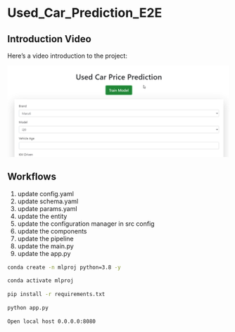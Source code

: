 # Used_Car_Prediction_E2E

## Introduction Video

Here’s a video introduction to the project:

[![Video Thumbnail](Used_Car_E2E_thumbnail.png)](https://drive.google.com/file/d/1FXFT_ooKv018iVQ6j_Gpnq62D6D5Ohc0/view?usp=drive_link)



## Workflows

1. update config.yaml
2. update schema.yaml
3. update params.yaml
4. update the entity
5. update the configuration manager in src config
6. update the components
7. update the pipeline
8. update the main.py
9. update the app.py



```bash
conda create -n mlproj python=3.8 -y
```

```bash
conda activate mlproj
```

```bash
pip install -r requirements.txt
```



```bash
python app.py
```

```bash
Open local host 0.0.0.0:8080
```

